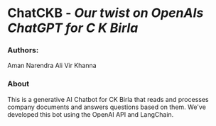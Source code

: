 # **ChatCKB** - _Our twist on OpenAIs ChatGPT for C K Birla_

### Authors: 
Aman Narendra Ali
Vir Khanna

### About
This is a generative AI Chatbot for CK Birla that reads and processes company documents and answers questions based on them. We've developed this bot using the OpenAI API and LangChain.